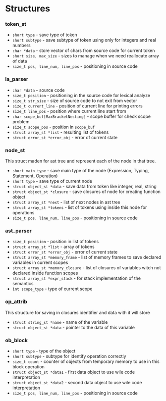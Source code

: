 # Structures

### token_st
- `short type` - save type of token
- `short subtype` - save subtype of token using only for integers and real numbers
- `char *data` - store vector of chars from source code for current token
- `short size, max_size` - sizes to manage when we need reallocate array of data
- `size_t pos, line_num, line_pos` - positioning in source code

### la_parser
- `char *data` - source code
- `size_t position` - positioning in the source code for lexical analyze
- `size_t str_size` - size of source code to not exit from vector
- `size_t current_line` - position of current line for printing errors
- `size_t line_pos` - position where current line start from
- `char scope_buf[MaxBracketNesting]` - scope buffer for check scope problem
- `size_t scope_pos` - position in `scope_buf`
- `struct array_st *list` - resulting list of tokens
- `struct error_st *error_obj` - error of current state
    
### node_st 
This struct maden for ast tree and represent each of the node in that tree.
- `short main_type` - save main type of the node (Expression, Typing, Statement, Operation)
- `short type` - save type of current node 
- `struct object_st *data` - save data from token like integer, real, string 
- `struct object_st *closure` - save closures of node for creating function object
- `struct array_st *next` - list of next nodes in ast tree
- `struct array_st *tokens` - list of tokens using inside this node for operations
- `size_t pos, line_num, line_pos` - positioning in source code 
  
### ast_parser
- `size_t position` - position in list of tokens
- `struct array_st *list` - array of tokens
- `struct error_st *error_obj` - error of current state
- `struct array_st *memory_frame` - list of memory frames to save declared variables in current scopes
- `struct array_st *memory_closure` - list of closures of variables witch not declared inside function scopes
- `struct array_st *expr_stack` - for stack implementation of the semantics
- `int scope_type` - type of current  scope

### op_attrib 
This structure for saving in closures identifier and data with it will store
- `struct string_st *name` - name of the variable
- `struct object_st *data` - pointer to the data of this variable
  
### ob_block 
- `short type` - type of the object 
- `short subtype` - subtype for identify operation correctly
- `size_t count` - counter of objects from temporary memory to use in this block operation
- `struct object_st *data1` - first data object to use wile code interpretation
- `struct object_st *data2` - second data object to use wile code interpretation
- `size_t pos, line_num, line_pos` - positioning in source code

  